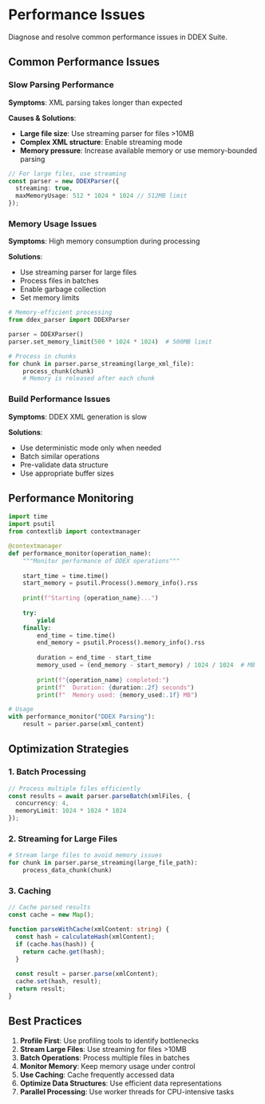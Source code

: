 # Performance Issues

Diagnose and resolve common performance issues in DDEX Suite.

## Common Performance Issues

### Slow Parsing Performance

**Symptoms**: XML parsing takes longer than expected

**Causes & Solutions**:
- **Large file size**: Use streaming parser for files >10MB
- **Complex XML structure**: Enable streaming mode
- **Memory pressure**: Increase available memory or use memory-bounded parsing

```typescript
// For large files, use streaming
const parser = new DDEXParser({ 
  streaming: true,
  maxMemoryUsage: 512 * 1024 * 1024 // 512MB limit
});
```

### Memory Usage Issues

**Symptoms**: High memory consumption during processing

**Solutions**:
- Use streaming parser for large files
- Process files in batches
- Enable garbage collection
- Set memory limits

```python
# Memory-efficient processing
from ddex_parser import DDEXParser

parser = DDEXParser()
parser.set_memory_limit(500 * 1024 * 1024)  # 500MB limit

# Process in chunks
for chunk in parser.parse_streaming(large_xml_file):
    process_chunk(chunk)
    # Memory is released after each chunk
```

### Build Performance Issues

**Symptoms**: DDEX XML generation is slow

**Solutions**:
- Use deterministic mode only when needed
- Batch similar operations
- Pre-validate data structure
- Use appropriate buffer sizes

## Performance Monitoring

```python
import time
import psutil
from contextlib import contextmanager

@contextmanager
def performance_monitor(operation_name):
    """Monitor performance of DDEX operations"""
    
    start_time = time.time()
    start_memory = psutil.Process().memory_info().rss
    
    print(f"Starting {operation_name}...")
    
    try:
        yield
    finally:
        end_time = time.time()
        end_memory = psutil.Process().memory_info().rss
        
        duration = end_time - start_time
        memory_used = (end_memory - start_memory) / 1024 / 1024  # MB
        
        print(f"{operation_name} completed:")
        print(f"  Duration: {duration:.2f} seconds")
        print(f"  Memory used: {memory_used:.1f} MB")

# Usage
with performance_monitor("DDEX Parsing"):
    result = parser.parse(xml_content)
```

## Optimization Strategies

### 1. Batch Processing
```typescript
// Process multiple files efficiently
const results = await parser.parseBatch(xmlFiles, {
  concurrency: 4,
  memoryLimit: 1024 * 1024 * 1024
});
```

### 2. Streaming for Large Files
```python
# Stream large files to avoid memory issues
for chunk in parser.parse_streaming(large_file_path):
    process_data_chunk(chunk)
```

### 3. Caching
```typescript
// Cache parsed results
const cache = new Map();

function parseWithCache(xmlContent: string) {
  const hash = calculateHash(xmlContent);
  if (cache.has(hash)) {
    return cache.get(hash);
  }
  
  const result = parser.parse(xmlContent);
  cache.set(hash, result);
  return result;
}
```

## Best Practices

1. **Profile First**: Use profiling tools to identify bottlenecks
2. **Stream Large Files**: Use streaming for files >10MB
3. **Batch Operations**: Process multiple files in batches
4. **Monitor Memory**: Keep memory usage under control
5. **Use Caching**: Cache frequently accessed data
6. **Optimize Data Structures**: Use efficient data representations
7. **Parallel Processing**: Use worker threads for CPU-intensive tasks